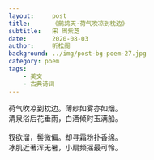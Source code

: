 ```yaml
---
layout:     post
title:      《鹧鸪天·荷气吹凉到枕边》
subtitle:   宋 周紫芝
date:       2020-08-03
author:     听松阁
background: ../img/post-bg-poem-27.jpg
category: poem
tags:
    - 美文
    - 古典诗词
---
```



荷气吹凉到枕边。薄纱如雾亦如烟。<br>
清泉浴后花垂雨，白酒倾时玉满船。<br>
<br>
钗欲溜，髻微偏。却寻霜粉扑香绵。<br>
冰肌近著浑无暑，小扇频摇最可怜。<br>

